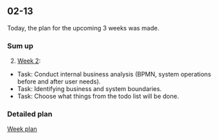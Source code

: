## 02-13

Today, the plan for the upcoming 3 weeks was made. 


### Sum up

2. [Week 2](2_Week.md):
- Task: Conduct internal business analysis (BPMN, system operations before and after user needs).
- Task: Identifying business and system boundaries.
- Task: Choose what things from the todo list will be done.

### Detailed plan

[Week plan](WeekPlan.md)